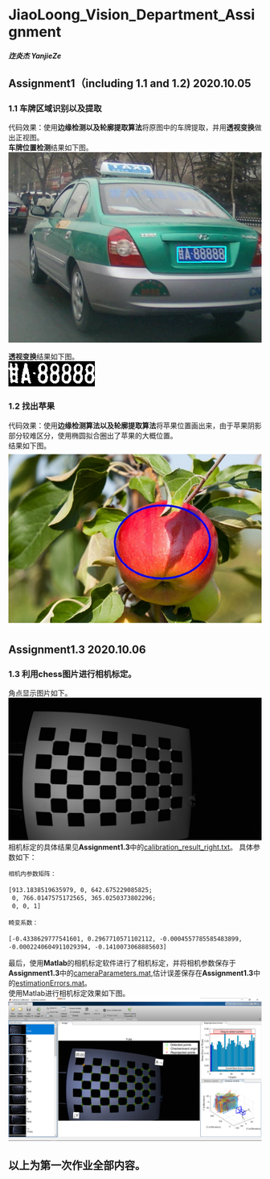 # JiaoLoong_Vision_Department_Assignment

##### 迮炎杰 YanjieZe

## Assignment1（including 1.1 and 1.2) 2020.10.05
### 1.1 车牌区域识别以及提取</br>
代码效果：使用**边缘检测以及轮廓提取算法**将原图中的车牌提取，并用**透视变换**做出正视图。</br>
**车牌位置检测**结果如下图。</br>
![image](https://github.com/YanjieZe/JiaoLoong_Vision_Department_Assignment/blob/main/assignment1/carplateFind.jpg)</br>

**透视变换**结果如下图。</br>
![image](https://github.com/YanjieZe/JiaoLoong_Vision_Department_Assignment/blob/main/assignment1/plateFinnal.jpg)</br>

### 1.2 找出苹果</br>
代码效果：使用**边缘检测算法以及轮廓提取算法**将苹果位置画出来，由于苹果阴影部分较难区分，使用椭圆拟合圈出了苹果的大概位置。</br>
结果如下图。</br>
![image](https://github.com/YanjieZe/JiaoLoong_Vision_Department_Assignment/blob/main/assignment1/appleFind.jpg)

## Assignment1.3 2020.10.06

### 1.3 利用chess图片进行相机标定。</br>
角点显示图片如下。
![image](https://github.com/YanjieZe/JiaoLoong_Vision_Department_Assignment/blob/main/assignment1.3/chessCorners.jpg)
相机标定的具体结果见**Assignment1.3**中的[calibration_result_right.txt](https://github.com/YanjieZe/JiaoLoong_Vision_Department_Assignment/blob/main/assignment1.3/calibration_result_right.txt)。
具体参数如下：
```
相机内参数矩阵：

[913.1838519635979, 0, 642.675229085825;
 0, 766.0147575172565, 365.0250373802296;
 0, 0, 1]

畸变系数：

[-0.4338629777541601, 0.2967710571102112, -0.0004557785585483899, -0.0002240604911029394, -0.1410073068885603]
```
最后，使用**Matlab**的相机标定软件进行了相机标定，并将相机参数保存于**Assignment1.3**中的[cameraParameters.mat](https://github.com/YanjieZe/JiaoLoong_Vision_Department_Assignment/blob/main/assignment1.3/cameraParameters.mat),估计误差保存在**Assignment1.3**中的[estimationErrors.mat](https://github.com/YanjieZe/JiaoLoong_Vision_Department_Assignment/blob/main/assignment1.3/estimationErrors.mat)。</br>
使用Matlab进行相机标定效果如下图。
![image](https://github.com/YanjieZe/JiaoLoong_Vision_Department_Assignment/blob/main/assignment1.3/matlabCalibrator.png)

## 以上为第一次作业全部内容。

